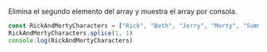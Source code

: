 Elimina el segundo elemento del array y muestra el array por consola.
```js
const RickAndMortyCharacters = ["Rick", "Beth", "Jerry", "Morty", "Summer", "Lapiz Lopez"];
RickAndMortyCharacters.splice(1, 1)
console.log(RickAndMortyCharacters)
```